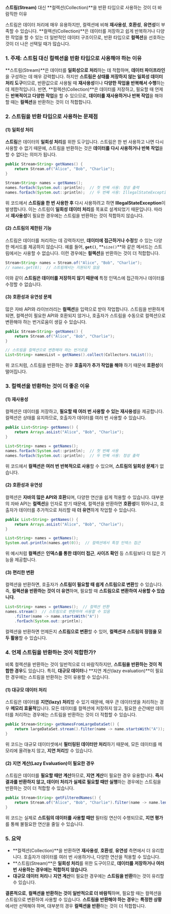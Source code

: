 **스트림(Stream)** 대신 **컬렉션(Collection)**을 반환 타입으로 사용하는 것이 더 바람직한 이유

스트림은 데이터 처리에 매우 유용하지만, 컬렉션에 비해 **재사용성**, **호환성**, **유연성**이 부족할 수 있습니다. **컬렉션(Collection)**은 데이터를 저장하고 쉽게 반복하거나 다양한 작업을 할 수 있는 더 일반적인 데이터 구조이므로, 반환 타입으로 **컬렉션**을 선호하는 것이 더 나은 선택일 때가 많습니다.

### 1. 주제: **스트림 대신 컬렉션을 반환 타입으로 사용해야 하는 이유**

**스트림(Stream)**은 데이터를 **일회성으로 처리**하는 데 적합하며, **데이터 파이프라인**을 구성하는 데 매우 강력합니다. 하지만 **스트림은 상태를 저장하지 않는 일회성 데이터 처리 도구**이므로, 반환값으로 사용될 때 **재사용성**이나 **다양한 작업을 반복해서 수행**하는 데 제한적입니다. 반면, **컬렉션(Collection)**은 데이터를 저장하고, 필요할 때 언제든 **반복적이고 다양한 작업**을 할 수 있으므로, **데이터를 재사용하거나 반복 작업**을 해야 할 때는 **컬렉션**을 반환하는 것이 더 적합합니다.

### 2. 스트림을 반환 타입으로 사용하는 문제점

#### (1) **일회성 처리**

**스트림**은 데이터의 **일회성 처리**를 위한 도구입니다. 스트림은 한 번 사용하고 나면 다시 사용할 수 없기 때문에, 스트림을 반환하는 것은 **데이터를 다시 사용하거나 반복 작업**을 할 수 없다는 의미가 됩니다.

```java
public Stream<String> getNames() {
    return Stream.of("Alice", "Bob", "Charlie");
}

Stream<String> names = getNames();
names.forEach(System.out::println);  // 첫 번째 사용: 정상 출력
names.forEach(System.out::println);  // 두 번째 사용: IllegalStateException 발생
```

위 코드에서 **스트림을 한 번 사용한 후** 다시 사용하려고 하면 **IllegalStateException**이 발생합니다. 이는 스트림이 **일회성 데이터 처리**를 목표로 설계되었기 때문입니다. 따라서 **재사용성**이 필요한 경우에는 스트림을 반환하는 것이 적합하지 않습니다.

#### (2) **스트림의 제한된 기능**

스트림은 데이터를 처리하는 데 강력하지만, **데이터에 접근하거나 수정**할 수 있는 다양한 메서드를 제공하지 않습니다. 예를 들어, **`get()`**, **`size()`**와 같은 메서드는 스트림에서는 사용할 수 없습니다. 이런 경우에는 **컬렉션**을 반환하는 것이 더 적합합니다.

```java
Stream<String> names = Stream.of("Alice", "Bob", "Charlie");
// names.get(0);  // 스트림에서는 지원되지 않음
```

이와 같이 **스트림은 데이터를 저장하지 않기 때문에** 특정 인덱스에 접근하거나 데이터를 수정할 수 없습니다.

#### (3) **호환성과 유연성 문제**

많은 자바 API와 라이브러리는 **컬렉션**을 입력으로 받아 작업합니다. 스트림을 반환하게 되면, 컬렉션이 필요한 API와 호환되지 않거나, 호출자가 스트림을 수동으로 컬렉션으로 변환해야 하는 번거로움이 생길 수 있습니다.

```java
public Stream<String> getNames() {
    return Stream.of("Alice", "Bob", "Charlie");
}

// 스트림을 컬렉션으로 변환해야 하는 번거로움
List<String> namesList = getNames().collect(Collectors.toList());
```

위 코드처럼, 스트림을 반환하는 경우 **호출자가 추가 작업을 해야** 하기 때문에 **호환성**이 떨어집니다.

### 3. 컬렉션을 반환하는 것이 더 좋은 이유

#### (1) **재사용성**

컬렉션은 데이터를 저장하고, **필요할 때 여러 번 사용할 수 있는 재사용성**을 제공합니다. 컬렉션은 상태를 유지하므로, 호출자가 데이터를 여러 번 사용할 수 있습니다.

```java
public List<String> getNames() {
    return Arrays.asList("Alice", "Bob", "Charlie");
}

List<String> names = getNames();
names.forEach(System.out::println);  // 첫 번째 사용
names.forEach(System.out::println);  // 두 번째 사용: 정상 출력
```

위 코드에서 **컬렉션은 여러 번 반복적으로 사용**할 수 있으며, **스트림의 일회성 문제**가 없습니다.

#### (2) **호환성과 유연성**

컬렉션은 **자바의 많은 API와 호환**되며, 다양한 연산을 쉽게 적용할 수 있습니다. 대부분의 자바 API는 **컬렉션**을 인자로 받기 때문에, 컬렉션을 반환하면 **호환성**이 뛰어나고, 호출자가 데이터를 추가적으로 처리할 때 **더 유연**하게 작업할 수 있습니다.

```java
public List<String> getNames() {
    return Arrays.asList("Alice", "Bob", "Charlie");
}

List<String> names = getNames();
System.out.println(names.get(0));  // 컬렉션에서 특정 인덱스 접근
```

위 예시처럼 **컬렉션**은 **인덱스를 통한 데이터 접근**, **사이즈 확인** 등 스트림보다 더 많은 기능을 제공합니다.

#### (3) **편리한 변환**

컬렉션을 반환하면, 호출자가 **스트림이 필요할 때 쉽게 스트림으로 변환**할 수 있습니다. 즉, **컬렉션을 반환하는 것이 더 유연**하며, 필요할 때 **스트림으로 변환하여 사용할 수 있습니다**.

```java
List<String> names = getNames();  // 컬렉션 반환
names.stream()  // 스트림으로 변환하여 사용할 수 있음
    .filter(name -> name.startsWith("A"))
    .forEach(System.out::println);
```

컬렉션을 반환하면 언제든지 **스트림으로 변환**할 수 있어, **컬렉션과 스트림의 장점을 모두 활용**할 수 있습니다.

### 4. 언제 스트림을 반환하는 것이 적합한가?

비록 컬렉션을 반환하는 것이 일반적으로 더 바람직하지만, **스트림을 반환하는 것이 적합한 경우**도 있습니다. 특히, **대규모 데이터**나 **지연 계산(lazy evaluation)**이 필요한 경우에는 스트림을 반환하는 것이 유용할 수 있습니다.

#### (1) **대규모 데이터 처리**

스트림은 데이터를 **지연(lazy) 처리**할 수 있기 때문에, 매우 큰 데이터셋을 처리하는 경우 **메모리 효율적**입니다. 모든 데이터를 컬렉션에 저장하지 않고, 필요한 순간에만 데이터를 처리하는 경우에는 스트림을 반환하는 것이 더 적합할 수 있습니다.

```java
public Stream<String> getNamesFromLargeDataSet() {
    return largeDataSet.stream().filter(name -> name.startsWith("A"));
}
```

위 코드는 대규모 데이터셋에서 **필터링된 데이터만 처리**하기 때문에, 모든 데이터를 메모리에 올려놓지 않고, **지연 처리**할 수 있습니다.

#### (2) **지연 계산(Lazy Evaluation)이 필요한 경우**

스트림은 데이터를 **필요할 때만 계산**하므로, **지연 계산**이 필요한 경우 유용합니다. **즉시 결과를 반환하지 않고, 데이터 처리가 실제로 필요할 때만 실행**하는 경우에는 스트림을 반환하는 것이 더 적합할 수 있습니다.

```java
public Stream<String> getFilteredNames() {
    return Stream.of("Alice", "Bob", "Charlie").filter(name -> name.length() > 3);
}
```

위 코드는 실제로 **스트림의 데이터를 사용할 때만** 필터링 연산이 수행되므로, **지연 평가**를 통해 불필요한 연산을 줄일 수 있습니다.

### 5. 요약

- **컬렉션(Collection)**을 반환하면 **재사용성**, **호환성**, **유연성** 측면에서 더 유리합니다. 호출자가 데이터를 여러 번 사용하거나, 다양한 연산을 적용할 수 있습니다.
- **스트림(Stream)**은 **일회성 처리**를 위한 도구이므로, **데이터를 저장하거나 여러 번 사용하는 경우에는 적합하지 않습니다**.
- **대규모 데이터 처리**나 **지연 계산**이 필요한 경우에는 **스트림을 반환**하는 것이 유리할 수 있습니다.

**결론적으로**, **컬렉션을 반환하는 것이 일반적으로 더 바람직**하며, 필요할 때는 컬렉션을 스트림으로 변환하여 사용할 수 있습니다. **스트림을 반환해야 하는 경우**는 **특정한 상황**에서만 선택해야 하며, 대부분의 경우 **컬렉션을 반환**하는 것이 더 적합합니다.

